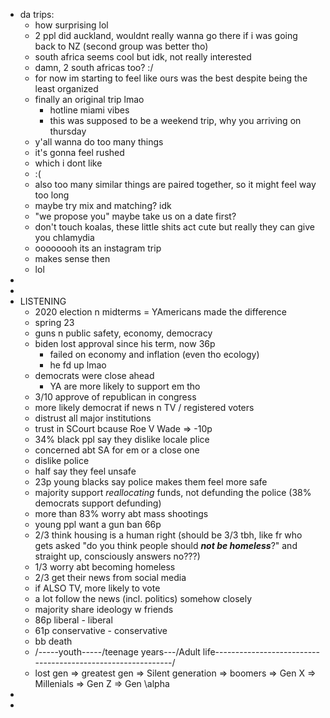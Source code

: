 - da trips:
	- how surprising lol
	- 2 ppl did auckland, wouldnt really wanna go there if i was going back to NZ (second group was better tho)
	- south africa seems cool but idk, not really interested
	- damn, 2 south africas too? :/
	- for now im starting to feel like ours was the best despite being the least organized
	- finally an original trip lmao
		- hotline miami vibes
		- this was supposed to be a weekend trip, why you arriving on thursday
	- y'all wanna do too many things
	- it's gonna feel rushed
	- which i dont  like
	- :(
	- also too many similar things are paired together, so it might feel way too long
	- maybe try mix and matching? idk
	- "we propose you" maybe take us on a date first?
	- don't touch koalas, these little shits act cute but really they can give you chlamydia
	- oooooooh its an instagram trip
	- makes sense then
	- lol
-
-
- LISTENING
	- 2020 election n midterms = YAmericans made the difference
	- spring 23
	- guns n public safety, economy, democracy
	- biden lost approval since his term, now 36p
		- failed on economy and inflation (even tho ecology)
		- he fd up lmao
	- democrats were close ahead
		- YA are more likely to support em tho
	- 3/10 approve of republican in congress
	- more likely democrat if news n TV / registered voters
	- distrust all major institutions
	- trust in SCourt bcause Roe V Wade => -10p
	- 34% black ppl say they dislike locale plice
	- concerned abt SA for em or a close one
	- dislike police
	- half say they feel unsafe
	- 23p young blacks say police makes them feel more safe
	- majority support *reallocating* funds, not defunding the police (38% democrats support defunding)
	- more than 83% worry abt mass shootings
	- young ppl want a gun ban 66p
	- 2/3 think housing is a human right (should be 3/3 tbh, like fr who gets asked "do you think people should ***not be homeless***?" and straight up, consciously answers no???)
	- 1/3 worry abt becoming homeless
	- 2/3 get their news from social media
	- if ALSO TV, more likely to vote
	- a lot follow the news (incl. politics) somehow closely
	- majority share ideology w friends
	- 86p liberal - liberal
	- 61p conservative - conservative
	- bb                                                                                                                                                              death
	- /-----youth-----/teenage years---/Adult life------------------------------------------------------------/
	- lost gen => greatest gen => Silent generation => boomers => Gen X => Millenials => Gen Z => Gen \alpha
-
-